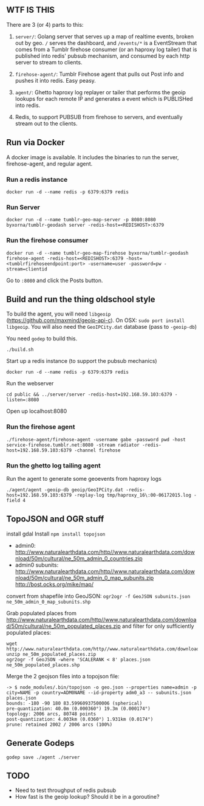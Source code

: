 ## WTF IS THIS

There are 3 (or 4) parts to this:

1. `server/`: Golang server that serves up a map of realtime events, broken out by geo. `/` serves the dashboard, and `/events/*` is a EventStream that comes from a Tumblr firehose consumer (or an haproxy log tailer) that is published into redis' pubsub mechanism, and consumed by each http server to stream to clients.

2. `firehose-agent/`: Tumblr Firehose agent that pulls out Post info and pushes it into redis. Easy peasy.

3. `agent/`: Ghetto haproxy log replayer or tailer that performs the geoip lookups for each remote IP and generates a event which is PUBLISHed into redis.

4. Redis, to support PUBSUB from firehose to servers, and eventually stream out to the clients.

## Run via Docker

A docker image is available. It includes the binaries to run the server, firehose-agent, and regular agent.

### Run a redis instance

```docker run -d --name redis -p 6379:6379 redis```

### Run Server

```docker run -d --name tumblr-geo-map-server -p 8080:8080 byxorna/tumblr-geodash server -redis-host=<REDISHOST>:6379```

### Run the firehose consumer

```docker run -d --name tumblr-geo-map-firehose byxorna/tumblr-geodash firehose-agent -redis-host=<REDISHOST>:6379 -host=<tumblrfirehoseendpoint:port> -username=user -password=pw -stream=clientid```

Go to `:8080` and click the Posts button.

## Build and run the thing oldschool style

To build the agent, you will need `libgeoip` (https://github.com/maxmind/geoip-api-c). On OSX: `sudo port install libgeoip`. You will also need the `GeoIPCity.dat` database (pass to `-geoip-db`)

You need `godep` to build this.

```
./build.sh
```

Start up a redis instance (to support the pubsub mechanics)
```
docker run -d --name redis -p 6379:6379 redis
```

Run the webserver
```
cd public && ../server/server -redis-host=192.168.59.103:6379 -listen=:8080
```

Open up localhost:8080

### Run the firehose agent

```
./firehose-agent/firehose-agent -username gabe -password pwd -host service-firehose.tumblr.net:8080 -stream radiator -redis-host=192.168.59.103:6379 -channel firehose
```

### Run the ghetto log tailing agent

Run the agent to generate some geoevents from haproxy logs
```
./agent/agent -geoip-db geoip/GeoIPCity.dat -redis-host=192.168.59.103:6379 -replay-log tmp/haproxy_16\:00-06172015.log -field 4
```


## TopoJSON and OGR stuff

install gdal
Install `npm install topojson`

* admin0: http://www.naturalearthdata.com/http//www.naturalearthdata.com/download/50m/cultural/ne_50m_admin_0_countries.zip
* admin0 subunits: http://www.naturalearthdata.com/http//www.naturalearthdata.com/download/50m/cultural/ne_50m_admin_0_map_subunits.zip
http://bost.ocks.org/mike/map/

convert from shapefile into GeoJSON: `ogr2ogr -f GeoJSON subunits.json ne_50m_admin_0_map_subunits.shp`

Grab populated places from http://www.naturalearthdata.com/http//www.naturalearthdata.com/download/50m/cultural/ne_50m_populated_places.zip and filter for only sufficiently populated places:

```
wget http://www.naturalearthdata.com/http//www.naturalearthdata.com/download/50m/cultural/ne_50m_populated_places.zip
unzip ne_50m_populated_places.zip
ogr2ogr -f GeoJSON -where 'SCALERANK < 8' places.json ne_50m_populated_places.shp
```

Merge the 2 geojson files into a topojson file:
```
-> $ node_modules/.bin/topojson -o geo.json --properties name=admin -p city=NAME -p country=ADM0NAME --id-property adm0_a3 -- subunits.json places.json 
bounds: -180 -90 180 83.59960937500006 (spherical)
pre-quantization: 40.0m (0.000360°) 19.3m (0.000174°)
topology: 2006 arcs, 80748 points
post-quantization: 4.003km (0.0360°) 1.931km (0.0174°)
prune: retained 2002 / 2006 arcs (100%)

```


## Generate Godeps

```
godep save ./agent ./server
```

## TODO

* Need to test throughput of redis pubsub
* How fast is the geoip lookup? Should it be in a goroutine?

